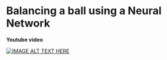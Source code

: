 # Balancing a ball using a Neural Network

**Youtube video**

[![IMAGE ALT TEXT HERE](https://img.youtube.com/vi/AGSk9ciRomo/0.jpg)](https://www.youtube.com/watch?v=AGSk9ciRomo)
